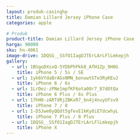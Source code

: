 ```yaml
---
layout: produk-casinghp
title: Damian Lillard Jersey iPhone Case
categories: apple

# Produk
product-title: Damian Lillard Jersey iPhone Case
harga: 90000
sku: hn-4061
image-drive: 1DQSG__SSfO1IagDJTErLArLFlLmkepjh
gallery:
  - url: 1BSgoDXsxQ-5YDbPhPkk8_AfH1Zp_9H0G
    title: iPhone 5 / 5s / SE
  - url: 1yk6VYdaBrAGsNMN_bonuwtGTe3RyKEuJ
    title: iPhone 6 / 6s
  - url: 1LrDez-zPNe1mpfKF6ota00r7_87dOtQa
    title: iPhone 6 Plus / 6s Plus
  - url: 17hH0-zARTdRjZBKxR7_bn4j4nuyUfsv9
    title: iPhone 7 / 8
  - url: 1-D5Jwe0yQQdt5gfevE1kKy0iETdcwhyL
    title: iPhone 7 Plus / 8 Plus
  - url: 1DQSG__SSfO1IagDJTErLArLFlLmkepjh
    title: iPhone X
---
```

